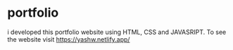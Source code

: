 # portfolio
i developed this portfolio website using HTML, CSS and JAVASRIPT. To see the website visit https://yashw.netlify.app/
